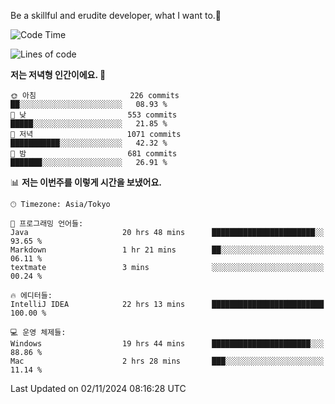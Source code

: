 Be a skillful and erudite developer, what I want to.👶

<!--START_SECTION:waka-->
![Code Time](http://img.shields.io/badge/Code%20Time-1%2C356%20hrs%2017%20mins-blue)

![Lines of code](https://img.shields.io/badge/%EC%A0%80%EB%8A%94%20%EC%97%AC%ED%83%9C%EA%B9%8C%EC%A7%80%20-883.2%20thousand%20%EC%A4%84%EC%9D%98%20%EC%BD%94%EB%93%9C%EB%A5%BC%20%EC%9E%91%EC%84%B1%ED%96%88%EC%96%B4%EC%9A%94.-blue)

**저는 저녁형 인간이에요. 🦉** 

```text
🌞 아침                     226 commits         ██░░░░░░░░░░░░░░░░░░░░░░░   08.93 % 
🌆 낮　                     553 commits         █████░░░░░░░░░░░░░░░░░░░░   21.85 % 
🌃 저녁                     1071 commits        ███████████░░░░░░░░░░░░░░   42.32 % 
🌙 밤　                     681 commits         ███████░░░░░░░░░░░░░░░░░░   26.91 % 
```


📊 **저는 이번주를 이렇게 시간을 보냈어요.** 

```text
🕑︎ Timezone: Asia/Tokyo

💬 프로그래밍 언어들: 
Java                     20 hrs 48 mins      ███████████████████████░░   93.65 % 
Markdown                 1 hr 21 mins        ██░░░░░░░░░░░░░░░░░░░░░░░   06.11 % 
textmate                 3 mins              ░░░░░░░░░░░░░░░░░░░░░░░░░   00.24 % 

🔥 에디터들: 
IntelliJ IDEA            22 hrs 13 mins      █████████████████████████   100.00 % 

💻 운영 체제들: 
Windows                  19 hrs 44 mins      ██████████████████████░░░   88.86 % 
Mac                      2 hrs 28 mins       ███░░░░░░░░░░░░░░░░░░░░░░   11.14 % 
```


 Last Updated on 02/11/2024 08:16:28 UTC
<!--END_SECTION:waka-->
